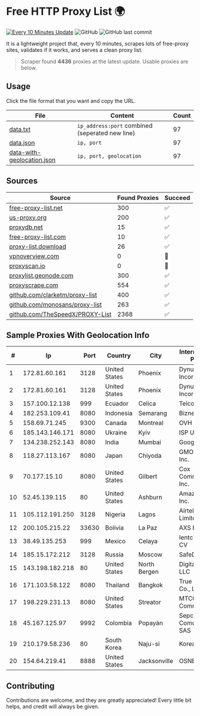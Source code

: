 
# Free HTTP Proxy List 🌍

[![Every 10 Minutes Update](https://github.com/mertguvencli/http-proxy-list/actions/workflows/main.yml/badge.svg?branch=main)](https://github.com/mertguvencli/http-proxy-list/actions/workflows/main.yml)
![GitHub](https://img.shields.io/github/license/mertguvencli/http-proxy-list)
![GitHub last commit](https://img.shields.io/github/last-commit/mertguvencli/http-proxy-list)

It is a lightweight project that, every 10 minutes, scrapes lots of free-proxy sites, validates if it works, and serves a clean proxy list.


> Scraper found **4436** proxies at the latest update. Usable proxies are below.

## Usage

Click the file format that you want and copy the URL.


|File|Content|Count|
|----|-------|-----|
|[data.txt](https://raw.githubusercontent.com/mertguvencli/http-proxy-list/main/proxy-list/data.txt)|`ip_address:port` combined (seperated new line)|97|
|[data.json](https://raw.githubusercontent.com/mertguvencli/http-proxy-list/main/proxy-list/data.json)|`ip, port`|97|
|[data-with-geolocation.json](https://raw.githubusercontent.com/mertguvencli/http-proxy-list/main/proxy-list/data-with-geolocation.json)|`ip, port, geolocation`|97|

## Sources

|Source|Found Proxies|Succeed|
|------|-------------|-------|
|[free-proxy-list.net](https://free-proxy-list.net)|300|✅|
|[us-proxy.org](https://www.us-proxy.org)|200|✅|
|[proxydb.net](http://proxydb.net)|15|✅|
|[free-proxy-list.com](https://free-proxy-list.com/?page=&port=&type%5B%5D=http&type%5B%5D=https&up_time=0&search=Search)|10|✅|
|[proxy-list.download](https://www.proxy-list.download/HTTP)|26|✅|
|[vpnoverview.com](https://vpnoverview.com/privacy/anonymous-browsing/free-proxy-servers)|0|🚫|
|[proxyscan.io](https://www.proxyscan.io)|0|🚫|
|[proxylist.geonode.com](https://proxylist.geonode.com/api/proxy-list?limit=300&page=1&sort_by=lastChecked&sort_type=desc&protocols=http,https)|300|✅|
|[proxyscrape.com](https://api.proxyscrape.com/v2/?request=displayproxies&protocol=http&timeout=10000&country=all&ssl=all&anonymity=all)|554|✅|
|[github.com/clarketm/proxy-list](https://raw.githubusercontent.com/clarketm/proxy-list/master/proxy-list-raw.txt)|400|✅|
|[github.com/monosans/proxy-list](https://raw.githubusercontent.com/monosans/proxy-list/main/proxies/http.txt)|263|✅|
|[github.com/TheSpeedX/PROXY-List](https://raw.githubusercontent.com/TheSpeedX/PROXY-List/master/http.txt)|2368|✅|


## Sample Proxies With Geolocation Info

|#|Ip|Port|Country|City|Internet Service Provider|
|-|--|----|-------|----|-------------------------|
|1|172.81.60.161|3128|United States|Phoenix|Dynu Systems Incorporated|
|2|172.81.60.161|3128|United States|Phoenix|Dynu Systems Incorporated|
|3|157.100.12.138|999|Ecuador|Celica|Telconet S.A|
|4|182.253.109.41|8080|Indonesia|Semarang|Biznet Metronet|
|5|158.69.71.245|9300|Canada|Montreal|OVH SAS|
|6|185.143.146.171|8080|Ukraine|Kyiv|ISP UTELS|
|7|134.238.252.143|8080|India|Mumbai|Google LLC|
|8|118.27.113.167|8080|Japan|Chiyoda|GMO Internet, Inc.|
|9|70.177.15.10|8080|United States|Gilbert|Cox Communications Inc.|
|10|52.45.139.115|80|United States|Ashburn|Amazon.com, Inc.|
|11|105.112.191.250|3128|Nigeria|Lagos|Airtel Networks Limited|
|12|200.105.215.22|33630|Bolivia|La Paz|AXS Bolivia S. A.|
|13|38.49.135.253|999|Mexico|Celaya|Ientc S De RL De CV|
|14|185.15.172.212|3128|Russia|Moscow|SafeData LLC|
|15|143.198.182.218|80|United States|North Bergen|DigitalOcean, LLC|
|16|171.103.58.122|8080|Thailand|Bangkok|True Internet Co., Ltd.|
|17|198.229.231.13|8080|United States|Streator|MTCO Communications|
|18|45.167.125.97|9992|Colombia|Popayán|Sepcom Comunicaciones SAS|
|19|210.179.58.236|80|South Korea|Naju-si|Korea Telecom|
|20|154.64.219.41|8888|United States|Jacksonville|OSNET Wireless|



## Contributing

Contributions are welcome, and they are greatly appreciated! Every
little bit helps, and credit will always be given.

